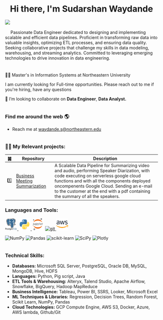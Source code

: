 <h1 align="center">Hi there, I'm Sudarshan Waydande</h1>

<img src='https://github.com/SudWay/SudWay/blob/main/gifgiphy.gif' width='150'>

&ensp; &ensp;Passionate Data Engineer dedicated to designing and implementing scalable and efficient data pipelines. Proficient in transforming raw data into valuable insights, optimizing ETL processes, and ensuring data quality. Seeking collaborative projects that challenge my skills in data modeling, warehousing, and streaming analytics. Committed to leveraging emerging technologies to drive innovation in data engineering.

#

👨‍🎓 Master's in Information Systems at Northeastern University

I am currently looking for Full-time opportunities. Please reach out to me if you're hiring, have any questions 

👯 I’m looking to collaborate on **Data Engineer**, **Data Analyst.**

#

### Find me around the web 🌎

* Reach me at <a href = "mailto: waydande.s@northeastern.edu">waydande.s@northeastern.edu</a>  </h3>

#

### 🧑‍💻 My Relevant projects:

|䷛| Repository| Description|
|---|---|---|
|1️⃣|[Business Meeting Summarization](https://github.com/bhardwaj-di/Busines_meeting_summarization)| A Scalable Data Pipeline for Summarizing video and audio, performing Speaker Diarization, with code executing on serverless google cloud functions and with all the components deployed oncompenents Google Cloud. Sending an e-mail to the customer at the end with a pdf containing the summary of all the speakers.|

 ###  Languages and Tools:

 <a href="https://www.postgresql.org" target="_blank"> <img src="https://raw.githubusercontent.com/devicons/devicon/master/icons/postgresql/postgresql-original-wordmark.svg" alt="postgresql" width="40" height="40"/> </a>  <a href="https://www.python.org" target="_blank"> <img src="https://raw.githubusercontent.com/devicons/devicon/master/icons/python/python-original.svg" alt="python" width="40" height="40"/> </a> 
 <img height="40" src="https://raw.githubusercontent.com/github/explore/80688e429a7d4ef2fca1e82350fe8e3517d3494d/topics/jupyter-notebook/jupyter-notebook.png">
    <a href="https://git-scm.com/" target="_blank"> <img src="https://www.vectorlogo.zone/logos/git-scm/git-scm-icon.svg" alt="git" width="40" height="40"/> </a>
    <a href="https://aws.amazon.com" target="_blank"> <img src="https://raw.githubusercontent.com/devicons/devicon/master/icons/amazonwebservices/amazonwebservices-original-wordmark.svg" alt="aws" width="40" height="40"/> </a>  

![NumPy](https://img.shields.io/badge/numpy-%23013243.svg?style=for-the-badge&logo=numpy&logoColor=white) ![Pandas](https://img.shields.io/badge/pandas-%23150458.svg?style=for-the-badge&logo=pandas&logoColor=white) ![scikit-learn](https://img.shields.io/badge/scikit--learn-%23F7931E.svg?style=for-the-badge&logo=scikit-learn&logoColor=white) ![SciPy](https://img.shields.io/badge/SciPy-%230C55A5.svg?style=for-the-badge&logo=scipy&logoColor=%white)  ![Plotly](https://img.shields.io/badge/Plotly-%233F4F75.svg?style=for-the-badge&logo=plotly&logoColor=white)
  #


 ### Technical Skills:

* **Databases:** Microsoft SQL Server, PostgreSQL, Oracle DB, MySQL, MongoDB, Hive, HDFS
* **Languages:** Python, Pig script, Java  
* **ETL Tools & Warehousing:** Alteryx, Talend Studio, Apache Airflow, Snowflake, BigQuery, Hadoop MapReduce
* **Business Intelligence:** Tableau, Power BI, SSRS, Looker, Microsoft Excel
* **ML Techniques & Libraries:** Regression, Decision Trees, Random Forest, Scikit Learn, NumPy, Pandas
* **Cloud Technologies:** GCP Compute Engine, AWS S3, Docker, Azure, AWS lambda, Github/Git

<!--
**SudWay/SudWay** is a ✨ _special_ ✨ repository because its `README.md` (this file) appears on your GitHub profile.

Here are some ideas to get you started:

- 🔭 I’m currently working on ...
- 🌱 I’m currently learning ...
- 👯 I’m looking to collaborate on ...
- 🤔 I’m looking for help with ...
- 💬 Ask me about ...
- 📫 How to reach me: ...
- 😄 Pronouns: ...
- ⚡ Fun fact: ...
-->
